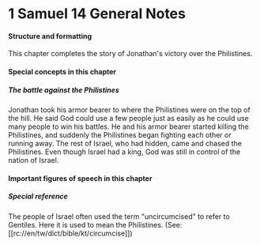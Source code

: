 # 1 Samuel 14 General Notes

#### Structure and formatting

This chapter completes the story of Jonathan's victory over the Philistines.

#### Special concepts in this chapter

##### The battle against the Philistines

Jonathan took his armor bearer to where the Philistines were on the top of the hill. He said God could use a few people just as easily as he could use many people to win his battles. He and his armor bearer started killing the Philistines, and suddenly the Philistines began fighting each other or running away. The rest of Israel, who had hidden, came and chased the Philistines. Even though Israel had a king, God was still in control of the nation of Israel.

#### Important figures of speech in this chapter

##### Special reference

The people of Israel often used the term "uncircumcised" to refer to Gentiles. Here it is used to mean the Philistines. (See: [[rc://en/tw/dict/bible/kt/circumcise]])
